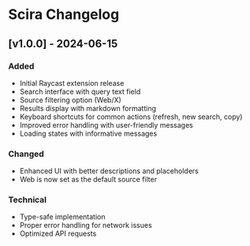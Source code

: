 # Scira Changelog

## [v1.0.0] - 2024-06-15

### Added
- Initial Raycast extension release
- Search interface with query text field
- Source filtering option (Web/X)
- Results display with markdown formatting
- Keyboard shortcuts for common actions (refresh, new search, copy)
- Improved error handling with user-friendly messages
- Loading states with informative messages

### Changed
- Enhanced UI with better descriptions and placeholders
- Web is now set as the default source filter

### Technical
- Type-safe implementation
- Proper error handling for network issues
- Optimized API requests